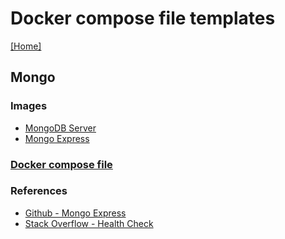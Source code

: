 # Docker compose file templates
[[Home]](/README.md)


## Mongo

### Images
- [MongoDB Server](https://hub.docker.com/_/mongo)
- [Mongo Express](https://hub.docker.com/_/mongo-express)

### [Docker compose file](/Mongo/docker-compose.yml)

### References
- [Github - Mongo Express](https://github.com/mongo-express/mongo-express-docker)
- [Stack Overflow - Health Check](https://stackoverflow.com/questions/54384042/why-does-the-docker-compose-healthcheck-of-my-mongo-container-always-fail)
